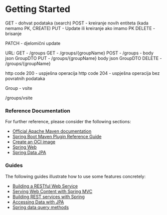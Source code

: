 # Getting Started
GET - dohvat podataka (search)
POST - kreiranje novih entiteta (kada nemamo PK, CREATE)
PUT - Update ili kreiranje ako imamo PK
DELETE - brisanje

PATCH - djelomični update

URL:
GET  - /groups
GET  - /groups/{groupName}
POST - /groups - body json GroupDTO
PUT - /groups/{groupName} body json GroupDTO
DELETE - /groups/{groupName}


http code 200 -  uspješna operacija
http code 204 -  uspješna operacija bez povratnih podataka


Group - vsite

/groups/vsite
### Reference Documentation
For further reference, please consider the following sections:

* [Official Apache Maven documentation](https://maven.apache.org/guides/index.html)
* [Spring Boot Maven Plugin Reference Guide](https://docs.spring.io/spring-boot/docs/3.2.2/maven-plugin/reference/html/)
* [Create an OCI image](https://docs.spring.io/spring-boot/docs/3.2.2/maven-plugin/reference/html/#build-image)
* [Spring Web](https://docs.spring.io/spring-boot/docs/3.2.2/reference/htmlsingle/index.html#web)
* [Spring Data JPA](https://docs.spring.io/spring-boot/docs/3.2.2/reference/htmlsingle/index.html#data.sql.jpa-and-spring-data)

### Guides
The following guides illustrate how to use some features concretely:

* [Building a RESTful Web Service](https://spring.io/guides/gs/rest-service/)
* [Serving Web Content with Spring MVC](https://spring.io/guides/gs/serving-web-content/)
* [Building REST services with Spring](https://spring.io/guides/tutorials/rest/)
* [Accessing Data with JPA](https://spring.io/guides/gs/accessing-data-jpa/)
* [Spring data query methods](https://docs.spring.io/spring-data/jpa/reference/jpa/query-methods.html)
